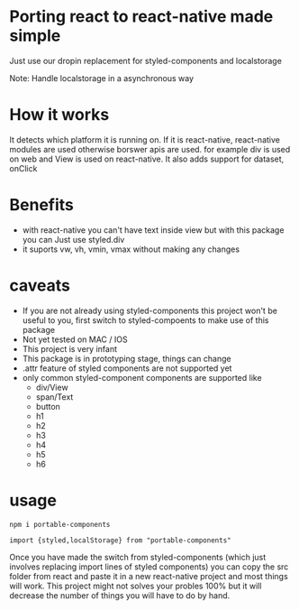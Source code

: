 # Porting react to react-native made simple
Just use our dropin replacement for styled-components and localstorage

Note: Handle localstorage in a asynchronous way

# How it works
It detects which platform it is running on. If it is react-native, react-native modules are
used otherwise borswer apis are used. for example div is used on web and View is used on react-native.
It also adds support for dataset, onClick

# Benefits
* with react-native you can't have text inside view but with this package you can
Just use styled.div
* it suports vw, vh, vmin, vmax without making any changes

# caveats
* If you are not already using styled-components this project won't be useful to you, first switch to styled-compoents to make use of this package
* Not yet tested on MAC / IOS
* This project is very infant
* This package is in prototyping stage, things can change
* .attr feature of styled components are not supported yet
* only common styled-component components are supported like
    * div/View
    * span/Text
    * button
    * h1
    * h2
    * h3
    * h4
    * h5
    * h6


# usage

```
npm i portable-components
```

```
import {styled,localStorage} from "portable-components"
```

Once you have made the switch from styled-components (which just
involves replacing import lines of styled components) you can copy the
src folder from react and paste it in a new react-native project and most 
things will work. This project might not solves your probles 100% but
it will decrease the number of things you will have to do by hand.  